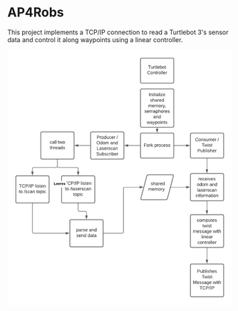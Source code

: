 # AP4Robs
This project implements a TCP/IP connection to read a Turtlebot 3's sensor data and control it along waypoints using a linear controller.

![alt text](https://github.com/EinWolfNamensMenschgang/AP4Robs/blob/main/Flowchart.png?raw=true)
